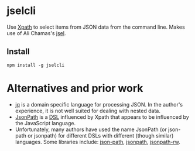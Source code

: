# jselcli

Use [Xpath](https://www.w3.org/TR/1999/REC-xpath-19991116/) to select items from JSON data from the command line.
Makes use of Ali Chamas's [jsel](https://github.com/dragonworx/jsel).

## Install
```
npm install -g jselcli
```

# Alternatives and prior work

* [jq](https://stedolan.github.io/jq/) is a domain specific language for processing JSON. In the author's experience, it is not well suited for dealing with nested data.
* [JsonPath](https://github.com/json-path/JsonPath) is a [DSL](https://en.wikipedia.org/wiki/Domain-specific_language) influenced by Xpath that appears to be influenced by the JavaScript language. 
* Unfortunately, many authors have used the name JsonPath (or json-path or jsonpath) for different DSLs with different (though similar) languages. Some libraries include: [json-path](https://github.com/flitbit/json-path), [jsonpath](https://github.com/NodePrime/jsonpath), [jsonpath-rw](https://github.com/kennknowles/python-jsonpath-rw).
